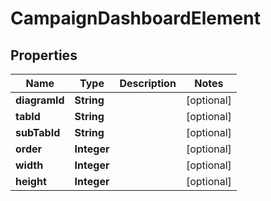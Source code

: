 # CampaignDashboardElement

## Properties
Name | Type | Description | Notes
------------ | ------------- | ------------- | -------------
**diagramId** | **String** |  |  [optional]
**tabId** | **String** |  |  [optional]
**subTabId** | **String** |  |  [optional]
**order** | **Integer** |  |  [optional]
**width** | **Integer** |  |  [optional]
**height** | **Integer** |  |  [optional]
